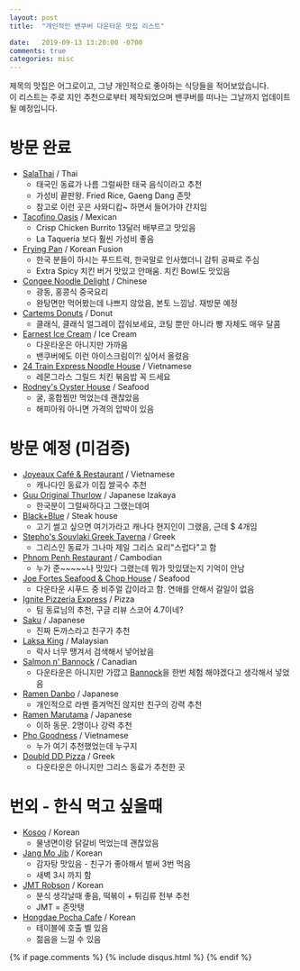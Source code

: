 ```yaml
---
layout: post
title:  "개인적인 밴쿠버 다운타운 맛집 리스트"

date:   2019-09-13 13:20:00 -0700
comments: true
categories: misc
---
```


제목의 맛집은 어그로이고, 그냥 개인적으로 좋아하는 식당들을 적어보았습니다.  
이 리스트는 주로 지인 추천으로부터 제작되었으며 밴쿠버를 떠나는 그날까지 업데이트 될 예정입니다.

# 방문 완료
- [SalaThai](https://goo.gl/maps/uy7DM7YUYCkPndKy7) / Thai
   - 태국인 동료가 나름 그럴싸한 태국 음식이라고 추천
   - 가성비 끝판왕. Fried Rice, Gaeng Dang 존맛
   - 참고로 이런 곳은 사와디캅~ 하면서 들어가야 간지임
- [Tacofino Oasis](https://goo.gl/maps/9Y3rxW1nHm1m2VKd6) / Mexican
   - Crisp Chicken Burrito 13달러 배부르고 맛있음
   - La Taqueria 보다 훨씬 가성비 좋음
- [Frying Pan](https://goo.gl/maps/dsvWtto6NqJxdCGD7) / Korean Fusion
   - 한국 분들이 하시는 푸드트럭, 한국말로 인사했더니 감튀 공짜로 주심
   - Extra Spicy 치킨 버거 맛있고 안매움. 치킨 Bowl도 맛있음
- [Congee Noodle Delight](https://goo.gl/maps/fTqwBCUrWUUMeJww5) / Chinese
   - 광동, 홍콩식 중국요리
   - 완탕면만 먹어봤는데 나쁘지 않았음, 본토 느낌남. 재방문 예정
- [Cartems Donuts](https://goo.gl/maps/YcTWk8gMQvfKsewQA) / Donut
   - 클래식, 클래식 얼그레이 잡숴보세요, 코팅 뿐만 아니라 빵 자체도 매우 달콤
- [Earnest Ice Cream](https://goo.gl/maps/vctt6XtvoCC3nePX6) / Ice Cream
   - 다운타운은 아니지만 가까움
   - 밴쿠버에도 이런 아이스크림이?! 싶어서 올렸음
- [24 Train Express Noodle House](https://goo.gl/maps/YFYERSjTUDAwzPSq7) / Vietnamese
   - 레몬그라스 그릴드 치킨 볶음밥 꼭 드세요
- [Rodney's Oyster House](https://goo.gl/maps/nfLmp8hzDuefSFDf7) / Seafood
   - 굴, 홍합찜만 먹었는데 괜찮았음
   - 해피아워 아니면 가격의 압박이 있음

# 방문 예정 (미검증)
- [Joyeaux Café & Restaurant](https://goo.gl/maps/FeMAD7CN263qaRWG8) / Vietnamese
   - 캐나다인 동료가 이집 쌀국수 추천
- [Guu Original Thurlow](https://goo.gl/maps/DP6gx6cu5Z9FenFt9) / Japanese Izakaya
   - 한국분이 그럴싸하다고 그랬는데여
- [Black+Blue](https://goo.gl/maps/qrGtZosFZXff5M4R8) / Steak house
   - 고기 썰고 싶으면 여기가라고 캐나다 현지인이 그랬음, 근데 $ 4개임
- [Stepho's Souvlaki Greek Taverna](https://goo.gl/maps/5vETLVAyRSXhSAyHA) / Greek
   - 그리스인 동료가 그나마 제일 그리스 요리"스럽다"고 함
- [Phnom Penh Restaurant](https://goo.gl/maps/yucsAbuw2Gytet9v6) / Cambodian
   - 누가 준~~~~~나 맛있다 그랬는데 뭐가 맛있댔는지 기억이 안남
- [Joe Fortes Seafood & Chop House](https://goo.gl/maps/Z7SdRKnRNQerbvAm8) / Seafood
   - 다운타운 시푸드 중 비주얼 갑이라고 함. 연애를 안해서 갈일이 없음
- [Ignite Pizzeria Express](https://goo.gl/maps/fAJwuyVUYsMZsEsw6) / Pizza
   - 팀 동료님의 추천, 구글 리뷰 스코어 4.7이네?
- [Saku](https://goo.gl/maps/vVSkNvwXYKTcmdmH8) / Japanese
   - 진짜 돈까스라고 친구가 추천
- [Laksa King](https://goo.gl/maps/qww7e32YqQP745Pa9) / Malaysian
   - 락사 너무 땡겨서 검색해서 넣어놨음
- [Salmon n' Bannock](https://goo.gl/maps/A6FV5Mc42xV4LLfs6) / Canadian
   - 다운타운은 아니지만 가깝고 [Bannock](https://en.wikipedia.org/wiki/Bannock_(food))을 한번 체험 해야겠다고 생각해서 넣었음
- [Ramen Danbo](https://goo.gl/maps/xHEcQ8kvtmdHc7ny7) / Japanese
   - 개인적으로 라멘 즐겨먹진 않지만 친구의 강력 추천
- [Ramen Marutama](https://goo.gl/maps/p2Pc9RBt7W9YDxru5) / Japanese
   - 이하 동문. 2명이나 강력 추천
- [Pho Goodness](https://goo.gl/maps/x7xsWu4HyWfcJ97u8) / Vietnamese
   - 누가 여기 추천했었는데 누구지
- [Doubld DD Pizza](https://goo.gl/maps/ky44UqbsiYcpDNtU9) / Greek
   - 다운타운은 아니지만 그리스 동료가 추천한 곳
   
# 번외 - 한식 먹고 싶을때
- [Kosoo](https://goo.gl/maps/gcfXrwWjmYZjwAav5) / Korean
   - 물냉면이랑 닭갈비 먹었는데 괜찮았음
- [Jang Mo Jib](https://goo.gl/maps/bTTAPFXq5pwqU3P77) / Korean
   - 감자탕 맛있음 - 친구가 좋아해서 벌써 3번 먹음
   - 새벽 3시 까지 함
- [JMT Robson](https://goo.gl/maps/j5NW6T7wy14gre7LA) / Korean
   - 분식 생각날때 좋음, 떡볶이 + 튀김류 전부 추천
   - JMT = 존맛탱
- [Hongdae Pocha Cafe](https://goo.gl/maps/Tx2vGNKn3pxCqEry5) / Korean
   - 테이블에 호출 벨 있음
   - 젊음을 느낄 수 있음

{% if page.comments %}
{% include disqus.html %}
{% endif %}
